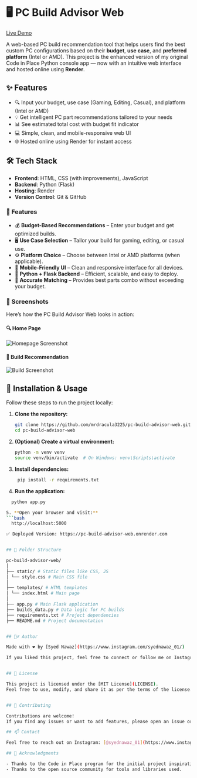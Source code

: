 # 🖥️ PC Build Advisor Web

[Live Demo](https://pc-build-advisor-web.onrender.com)

A web-based PC build recommendation tool that helps users find the best custom PC configurations based on their **budget**, **use case**, and **preferred platform** (Intel or AMD). This project is the enhanced version of my original Code in Place Python console app — now with an intuitive web interface and hosted online using **Render**.


## ✨ Features

- 🔍 Input your budget, use case (Gaming, Editing, Casual), and platform (Intel or AMD)
- 💡 Get intelligent PC part recommendations tailored to your needs
- 📊 See estimated total cost with budget fit indicator
- 💻 Simple, clean, and mobile-responsive web UI
- 🌐 Hosted online using Render for instant access


## 🛠️ Tech Stack

- **Frontend**: HTML, CSS (with improvements), JavaScript
- **Backend**: Python (Flask)
- **Hosting**: Render
- **Version Control**: Git & GitHub

    
### 🚀 Features

- 💰 **Budget-Based Recommendations** – Enter your budget and get optimized builds.
- 🖥️ **Use Case Selection** – Tailor your build for gaming, editing, or casual use.
- ⚙️ **Platform Choice** – Choose between Intel or AMD platforms (when applicable).
- 📱 **Mobile-Friendly UI** – Clean and responsive interface for all devices.
- 🔧 **Python + Flask Backend** – Efficient, scalable, and easy to deploy.
- 🎯 **Accurate Matching** – Provides best parts combo without exceeding your budget.


### 📸 Screenshots

Here’s how the PC Build Advisor Web looks in action:

#### 🔍 Home Page
![Homepage Screenshot](https://raw.githubusercontent.com/mrdracula3225/pc-build-advisor-web/main/static/screenshots/homepage.png)

#### 🧮 Build Recommendation
![Build Screenshot](https://raw.githubusercontent.com/mrdracula3225/pc-build-advisor-web/main/static/screenshots/build.png)



## 🚀 Installation & Usage

Follow these steps to run the project locally:

1. **Clone the repository:**
   ```bash
   git clone https://github.com/mrdracula3225/pc-build-advisor-web.git
   cd pc-build-advisor-web

2. **(Optional) Create a virtual environment:**
   ```bash
   python -m venv venv
   source venv/bin/activate  # On Windows: venv\Scripts\activate

3. **Install dependencies:**
   ```bash
    pip install -r requirements.txt

4. **Run the application:**
  ```bash
    python app.py

5. **Open your browser and visit:**
  ```bash
    http://localhost:5000

✅ Deployed Version: https://pc-build-advisor-web.onrender.com


## 📂 Folder Structure

pc-build-advisor-web/
│
├── static/ # Static files like CSS, JS
│ └── style.css # Main CSS file
│
├── templates/ # HTML templates
│ └── index.html # Main page
│
├── app.py # Main Flask application
├── builds_data.py # Data logic for PC builds
├── requirements.txt # Project dependencies
├── README.md # Project documentation


## 🙋‍♂️ Author

Made with ❤️ by [Syed Nawaz](https://www.instagram.com/syednawaz_01/)

If you liked this project, feel free to connect or follow me on Instagram for more updates!


## 📝 License

This project is licensed under the [MIT License](LICENSE).  
Feel free to use, modify, and share it as per the terms of the license.


## 🤝 Contributing

Contributions are welcome!  
If you find any issues or want to add features, please open an issue or submit a pull request.

## 📫 Contact

Feel free to reach out on Instagram: [@syednawaz_01](https://www.instagram.com/syednawaz_01/)

## 🙏 Acknowledgments

- Thanks to the Code in Place program for the initial project inspiration.  
- Thanks to the open source community for tools and libraries used.
